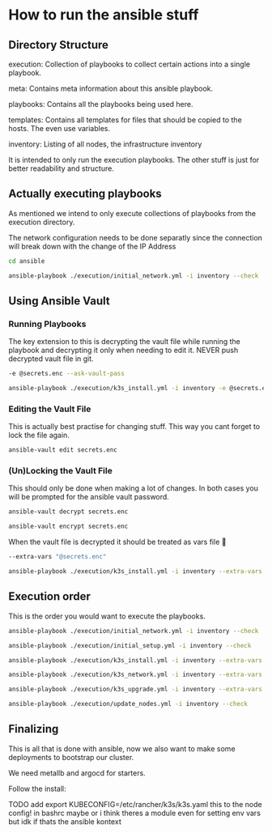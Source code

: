 # How to run the ansible stuff

## Directory Structure

execution:
Collection of playbooks to collect certain actions into a single playbook.

meta:
Contains meta information about this ansible playbook.

playbooks:
Contains all the playbooks being used here.

templates:
Contains all templates for files that should be copied to the hosts.
The even use variables.

inventory:
Listing of all nodes, the infrastructure inventory

It is intended to only run the execution playbooks. The other stuff is just for better readability and structure.

## Actually executing playbooks

As mentioned we intend to only execute collections of playbooks from the execution directory.

The network configuration needs to be done separatly since the connection will break down with the change of the IP Address

```bash
cd ansible

ansible-playbook ./execution/initial_network.yml -i inventory --check
```

## Using Ansible Vault

### Running Playbooks

The key extension to this is decrypting the vault file while running the playbook and decrypting it only when needing to edit it.
NEVER push decrypted vault file in git.

```bash
-e @secrets.enc --ask-vault-pass
```

```bash
ansible-playbook ./execution/k3s_install.yml -i inventory -e @secrets.enc --ask-vault-pass --check
```

### Editing the Vault File

This is actually best practise for changing stuff. This way you cant forget to lock the file again.

```bash
ansible-vault edit secrets.enc 
```

### (Un)Locking the Vault File

This should only be done when making a lot of changes. In both cases you will be prompted for the ansible vault password.

```bash
ansible-vault decrypt secrets.enc 

ansible-vault encrypt secrets.enc
```

When the vault file is decrypted it should be treated as vars file :eyes:

```bash
--extra-vars "@secrets.enc"
```

```bash
ansible-playbook ./execution/k3s_install.yml -i inventory --extra-vars "@secrets.enc"
```

## Execution order

This is the order you would want to execute the playbooks.

```bash
ansible-playbook ./execution/initial_network.yml -i inventory --check

ansible-playbook ./execution/initial_setup.yml -i inventory --check

ansible-playbook ./execution/k3s_install.yml -i inventory --extra-vars "@secrets.enc"

ansible-playbook ./execution/k3s_network.yml -i inventory --extra-vars "@secrets.enc"

ansible-playbook ./execution/k3s_upgrade.yml -i inventory --extra-vars "@secrets.enc"

ansible-playbook ./execution/update_nodes.yml -i inventory --check
```

## Finalizing
This is all that is done with ansible, now we also want to make some deployments to bootstrap our cluster.

We need metallb and argocd for starters.

Follow the install:

TODO add export KUBECONFIG=/etc/rancher/k3s/k3s.yaml this to the node config! in bashrc maybe or i think theres a module even for setting env vars but idk if thats the ansible kontext
